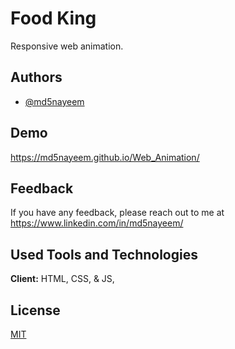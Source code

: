 # Food King

Responsive web animation.


## Authors

- [@md5nayeem](https://www.github.com/md5nayeem)


## Demo

https://md5nayeem.github.io/Web_Animation/


## Feedback

If you have any feedback, please reach out to me at https://www.linkedin.com/in/md5nayeem/


## Used Tools and Technologies

**Client:** HTML, CSS, & JS,



## License

[MIT](LICENSE)